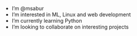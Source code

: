 - I’m @msabur
- I’m interested in ML, Linux and web development
- I’m currently learning Python
- I’m looking to collaborate on interesting projects


<!---
msabur/msabur is a ✨ special ✨ repository because its `README.md` (this file) appears on your GitHub profile.
You can click the Preview link to take a look at your changes.
--->
